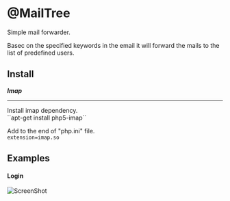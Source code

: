 @MailTree
=========

Simple mail forwarder.

Basec on the specified keywords in the email it will forward the mails to the list of predefined users.

Install
--------

***Imap***
<hr>
Install imap dependency. <br>
``apt-get install php5-imap``

Add to the end of "php.ini" file.<br>
``extension=imap.so``


Examples
--------

#### Login
![ScreenShot](https://raw.githubusercontent.com/dud3/e_fwd/master/public/app_samples/e_fwd-signin.png)
